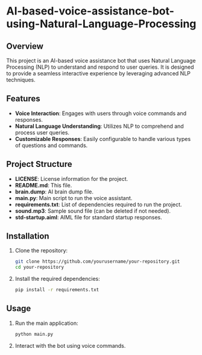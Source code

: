 # AI-based-voice-assistance-bot-using-Natural-Language-Processing

## Overview

This project is an AI-based voice assistance bot that uses Natural Language Processing (NLP) to understand and respond to user queries. It is designed to provide a seamless interactive experience by leveraging advanced NLP techniques.

## Features

- **Voice Interaction**: Engages with users through voice commands and responses.
- **Natural Language Understanding**: Utilizes NLP to comprehend and process user queries.
- **Customizable Responses**: Easily configurable to handle various types of questions and commands.

## Project Structure

- **LICENSE**: License information for the project.
- **README.md**: This file.
- **brain.dump**: AI brain dump file.
- **main.py**: Main script to run the voice assistant.
- **requirements.txt**: List of dependencies required to run the project.
- **sound.mp3**: Sample sound file (can be deleted if not needed).
- **std-startup.aiml**: AIML file for standard startup responses.

## Installation

1. Clone the repository:
    ```bash
    git clone https://github.com/yourusername/your-repository.git
    cd your-repository
    ```

2. Install the required dependencies:
    ```bash
    pip install -r requirements.txt
    ```

## Usage

1. Run the main application:
    ```bash
    python main.py
    ```

2. Interact with the bot using voice commands.

